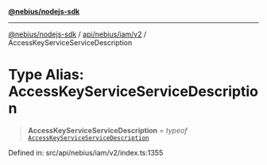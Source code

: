 [**@nebius/nodejs-sdk**](../../../../../README.md)

***

[@nebius/nodejs-sdk](../../../../../README.md) / [api/nebius/iam/v2](../README.md) / AccessKeyServiceServiceDescription

# Type Alias: AccessKeyServiceServiceDescription

> **AccessKeyServiceServiceDescription** = *typeof* [`AccessKeyServiceServiceDescription`](../variables/AccessKeyServiceServiceDescription.md)

Defined in: src/api/nebius/iam/v2/index.ts:1355
